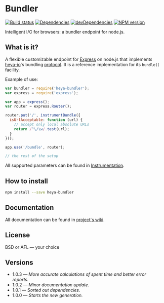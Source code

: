 # Bundler

[![Build status][travis-image]][travis-url]
[![Dependencies][deps-image]][deps-url]
[![devDependencies][dev-deps-image]][dev-deps-url]
[![NPM version][npm-image]][npm-url]

Intelligent I/O for browsers: a bundler endpoint for node.js.

## What is it?

A flexible customizable endpoint for [Express](http://expressjs.com/) on node.js that implements [heya-io](https://github.com/heya/io)'s bundling [protocol](https://github.com/heya/bundler/wiki/Protocol). It is a reference implementation for its `bundle()` facility.

Example of use:

```js
var bundler = require('heya-bundler');
var express = require('express');

var app = express();
var router = express.Router();

router.put('/', instrumentBundle({
  isUrlAcceptable: function (url) {
    // accept only local absolute URLs
    return /^\/\w/.test(url);
  }
}));

app.use('/bundle', router);

// the rest of the setup
```

All supported parameters can be found in [Instrumentation](https://github.com/heya/bundler/wiki/Instrumentation).

## How to install

```sh
npm install --save heya-bundler
```

## Documentation

All documentation can be found in [project's wiki](https://github.com/heya/bundler/wiki).

## License

BSD or AFL &mdash; your choice

## Versions

- 1.0.3 &mdash; *More accurate calculations of spent time and better error reports.*
- 1.0.2 &mdash; *Minor documentation update.*
- 1.0.1 &mdash; *Sorted out dependencies.*
- 1.0.0 &mdash; *Starts the new generation.*


[npm-image]:      https://img.shields.io/npm/v/heya-bundler.svg
[npm-url]:        https://npmjs.org/package/heya-bundler
[deps-image]:     https://img.shields.io/david/heya/bundler.svg
[deps-url]:       https://david-dm.org/heya/bundler
[dev-deps-image]: https://img.shields.io/david/dev/heya/bundler.svg
[dev-deps-url]:   https://david-dm.org/heya/bundler#info=devDependencies
[travis-image]:   https://img.shields.io/travis/heya/bundler.svg
[travis-url]:     https://travis-ci.org/heya/bundler
